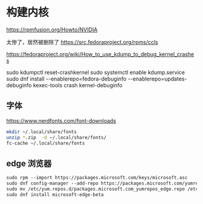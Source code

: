 # 构建内核

https://rpmfusion.org/Howto/NVIDIA

太惨了，居然被删除了
https://src.fedoraproject.org/rpms/ccls

https://fedoraproject.org/wiki/How_to_use_kdump_to_debug_kernel_crashes

sudo kdumpctl reset-crashkernel
sudo systemctl enable kdump.service
sudo dnf install --enablerepo=fedora-debuginfo --enablerepo=updates-debuginfo kexec-tools crash kernel-debuginfo

## 字体
https://www.nerdfonts.com/font-downloads

```sh
mkdir ~/.local/share/fonts
unzip *.zip  -d ~/.local/share/fonts/
fc-cache ~/.local/share/fonts
```

## edge 浏览器

```txt
sudo rpm --import https://packages.microsoft.com/keys/microsoft.asc
sudo dnf config-manager --add-repo https://packages.microsoft.com/yumrepos/edge
sudo mv /etc/yum.repos.d/packages.microsoft.com_yumrepos_edge.repo /etc/yum.repos.d/microsoft-edge-beta.repo
sudo dnf install microsoft-edge-beta
```
